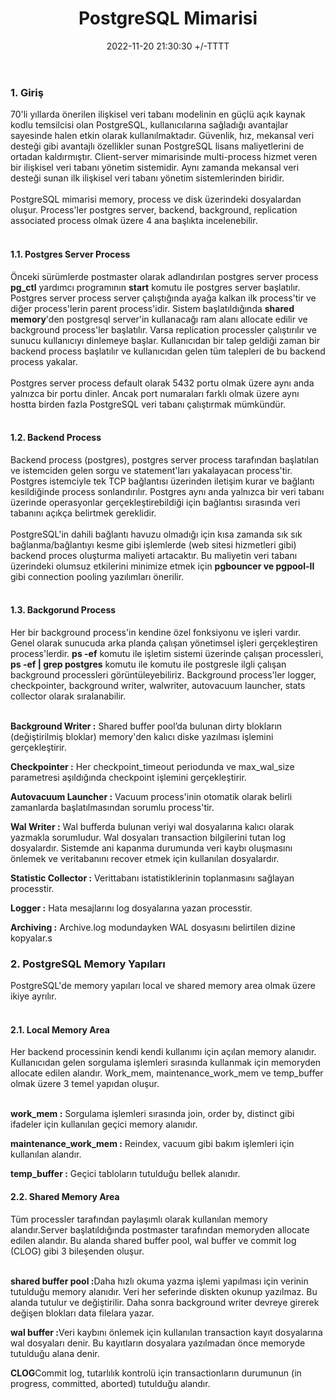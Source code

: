 ﻿---
title: PostgreSQL Mimarisi
date: 2022-11-20 21:30:30 +/-TTTT
categories: [Veritabanı, PostgreSQL]
tags: [postgresql, mimari,spatial database, architecture,]
---

### 1. Giriş

<div class='text-justify'>
70'li yıllarda önerilen ilişkisel veri tabanı modelinin en güçlü açık kaynak kodlu temsilcisi olan PostgreSQL, kullanıcılarına sağladığı avantajlar sayesinde halen etkin olarak kullanılmaktadır. Güvenlik, hız, mekansal veri desteği gibi avantajlı özellikler sunan PostgreSQL lisans maliyetlerini de ortadan kaldırmıştır. Client-server mimarisinde multi-process hizmet veren bir ilişkisel veri tabanı yönetim sistemidir. Aynı zamanda mekansal veri desteği sunan ilk ilişkisel veri tabanı yönetim sistemlerinden biridir.
</div><br>

<div class='text-justify'>
PostgreSQL mimarisi memory, process ve disk üzerindeki dosyalardan oluşur. Process'ler postgres server, backend, background, replication associated process olmak üzere 4 ana başlıkta incelenebilir.
</div><br>

#### 1.1. Postgres Server Process

<div class='text-justify'>
Önceki sürümlerde postmaster olarak adlandırılan postgres server process <b>pg_ctl</b> yardımcı programının <b>start</b> komutu ile postgres server başlatılır. Postgres server process server çalıştığında ayağa kalkan ilk process'tir ve diğer process'lerin parent process'idir. Sistem başlatıldığında <b>shared memory</b>'den postgresql server'in kullanacağı ram alanı allocate edilir ve background process'ler başlatılır. Varsa replication processler çalıştırılır ve sunucu kullanıcıyı dinlemeye başlar. Kullanıcıdan bir talep geldiği zaman bir backend process başlatılır ve kullanıcıdan gelen tüm talepleri de bu backend process yakalar.
</div><br>

<div class='text-justify'>
Postgres server process default olarak 5432 portu olmak üzere aynı anda yalnızca bir portu dinler. Ancak port numaraları farklı olmak üzere aynı hostta birden fazla PostgreSQL veri tabanı çalıştırmak mümkündür.
</div><br>

#### 1.2. Backend Process
<div class='text-justify'>
Backend process (postgres), postgres server process tarafından başlatılan ve istemciden gelen sorgu ve statement'ları yakalayacan process'tir. Postgres istemciyle tek TCP bağlantısı üzerinden iletişim kurar ve bağlantı kesildiğinde process sonlandırılır. Postgres aynı anda yalnızca bir veri tabanı üzerinde operasyonlar gerçekleştirebildiği için bağlantısı sırasında veri tabanını açıkça belirtmek gereklidir. </div><br>

<div class='text-justify'>
PostgreSQL'in dahili bağlantı havuzu olmadığı için kısa zamanda sık sık bağlanma/bağlantıyı kesme gibi işlemlerde (web sitesi hizmetleri gibi) backend proces oluşturma maliyeti artacaktır. Bu maliyetin veri tabanı üzerindeki olumsuz etkilerini minimize etmek için <b>pgbouncer ve pgpool-II</b> gibi connection pooling yazılımları önerilir.
</div><br>

#### 1.3. Backgorund Process
<div class='text-justify'>
Her bir background process'in kendine özel fonksiyonu ve işleri vardır. Genel olarak sunucuda arka planda çalışan yönetimsel işleri gerçekleştiren process'lerdir. <b>ps -ef</b> komutu ile işletim sistemi üzerinde çalışan processleri, <b>ps -ef | grep postgres</b> komutu ile komutu ile postgresle ilgli çalışan background processleri görüntüleyebiliriz. Background process'ler logger, checkpointer, background writer, walwriter, autovacuum launcher, stats collector olarak sıralanabilir.
</div><br>

<b>Background Writer :</b> Shared buffer pool’da bulunan dirty blokların (değiştirilmiş bloklar) memory'den kalıcı diske yazılması işlemini gerçekleştirir. <br>

<b>Checkpointer :</b> Her checkpoint_timeout periodunda ve max_wal_size parametresi aşıldığında checkpoint işlemini gerçekleştirir.<br>

<b>Autovacuum Launcher :</b> Vacuum process'inin otomatik olarak belirli zamanlarda başlatılmasından sorumlu process'tir.<br>

<b>Wal Writer :</b> Wal bufferda bulunan veriyi wal dosyalarına kalıcı olarak yazmakla sorumludur. Wal dosyaları transaction bilgilerini tutan log dosyalardır. Sistemde ani kapanma durumunda veri kaybı oluşmasını önlemek ve veritabanını recover etmek için kullanılan dosyalardır.<br>

<b>Statistic Collector :</b> Verittabanı istatistiklerinin toplanmasını sağlayan processtir.<br>

<b>Logger :</b> Hata mesajlarını log dosyalarına yazan processtir.<br>

<b>Archiving :</b> Archive.log modundayken WAL dosyasını belirtilen dizine kopyalar.s

### 2. PostgreSQL Memory Yapıları
<div class='text-justify'>
PostgreSQL'de memory yapıları local ve shared memory area olmak üzere ikiye ayrılır.
</div><br>

#### 2.1. Local Memory Area
<div class='text-justify'>
Her backend processinin kendi kendi kullanımı için açılan memory alanıdır. Kullanıcıdan gelen sorgulama işlemleri sırasında kullanmak için memoryden allocate edilen alandır. Work_mem, maintenance_work_mem ve temp_buffer olmak üzere 3 temel yapıdan oluşur.</div><br>

<b>work_mem :</b> Sorgulama işlemleri sırasında join, order by, distinct gibi ifadeler için kullanılan geçici memory alanıdır.

<b>maintenance_work_mem :</b> Reindex, vacuum gibi bakım işlemleri için kullanılan alandır.

<b>temp_buffer :</b> Geçici tabloların tutulduğu bellek alanıdır.

#### 2.2. Shared Memory Area
<div class='text-justify'>
Tüm processler tarafından paylaşımlı olarak kullanılan memory alandır.Server başlatıldığında postmaster tarafından memoryden allocate edilen alandır. Bu alanda shared buffer pool, wal buffer ve commit log (CLOG) gibi 3 bileşenden oluşur.
</div><br>

<b>shared buffer pool :</b>Daha hızlı okuma yazma işlemi yapılması için verinin tutulduğu memory alanıdır. Veri her seferinde diskten okunup yazılmaz. Bu alanda tutulur ve değiştirilir. Daha sonra background writer devreye girerek değişen blokları data filelara yazar.

<b>wal buffer :</b>Veri kaybını önlemek için kullanılan transaction kayıt dosyalarına wal dosyaları denir. Bu kayıtların dosyalara yazılmadan önce memoryde tutulduğu alana denir. 

<b>CLOG</b>Commit log, tutarlılık kontrolü için transactionların durumunun (in progress, committed, aborted) tutulduğu alandır.